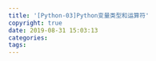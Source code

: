 ```yaml
---
title: '[Python-03]Python变量类型和运算符'
copyright: true
date: 2019-08-31 15:03:13
categories:
tags:
---
```

